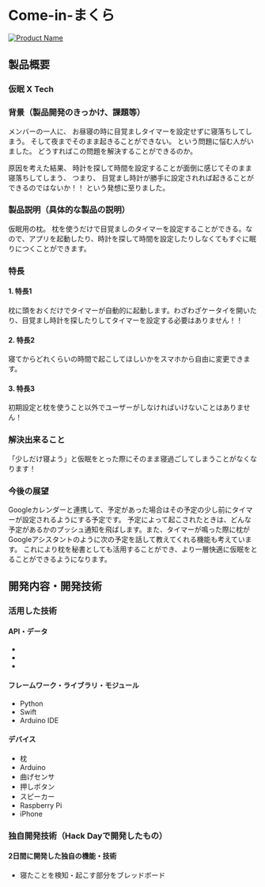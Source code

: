 ﻿# Come-in-まくら


[![Product Name](image.png)](https://www.youtube.com/watch?v=G5rULR53uMk)


## 製品概要

### 仮眠 X Tech


### 背景（製品開発のきっかけ、課題等）
メンバーの一人に、
お昼寝の時に目覚ましタイマーを設定せずに寝落ちしてしまう。
そして夜までそのまま起きることができない。
という問題に悩む人がいました。
どうすればこの問題を解決することができるのか。

原因を考えた結果、
時計を探して時間を設定することが面倒に感じてそのまま寝落ちしてしまう、
つまり、
目覚まし時計が勝手に設定されれば起きることができるのではないか！！
という発想に至りました。



### 製品説明（具体的な製品の説明）
仮眠用の枕。
枕を使うだけで目覚ましのタイマーを設定することができる。なので、アプリを起動したり、時計を探して時間を設定したりしなくてもすぐに眠りにつくことができます。



### 特長


#### 1. 特長1
枕に頭をおくだけでタイマーが自動的に起動します。わざわざケータイを開いたり、目覚まし時計を探したりしてタイマーを設定する必要はありません！！


#### 2. 特長2
寝てからどれくらいの時間で起こしてほしいかをスマホから自由に変更できます。
<!--また、Googleカレンダーと連携し、もし睡眠後に予定がある場合に予定よりもユーザーが設定した時間分前にタイマーの設定時刻を変更します。-->


#### 3. 特長3
初期設定と枕を使うこと以外でユーザーがしなければいけないことはありません！



### 解決出来ること
「少しだけ寝よう」と仮眠をとった際にそのまま寝過ごしてしまうことがなくなります！


### 今後の展望
<!--今回は実現できなかったが、今後改善すること、どのように展開していくことが可能かについて記載をしてください。-->
Googleカレンダーと連携して、予定があった場合はその予定の少し前にタイマーが設定されるようにする予定です。
予定によって起こされたときは、どんな予定があるかのプッシュ通知を飛ばします。また、タイマーが鳴った際に枕がGoogleアシスタントのように次の予定を話して教えてくれる機能も考えています。
これにより枕を秘書としても活用することができ、より一層快適に仮眠をとることができるようになります。




## 開発内容・開発技術
### 活用した技術
#### API・データ
<!--今回スポンサーから提供されたAPI、製品などの外部技術があれば記述をして下さい。-->

* 
* 
* 


#### フレームワーク・ライブラリ・モジュール
* Python
* Swift
* Arduino IDE


#### デバイス
* 枕
* Arduino
* 曲げセンサ
* 押しボタン
* スピーカー
* Raspberry Pi
* iPhone


### 独自開発技術（Hack Dayで開発したもの）
#### 2日間に開発した独自の機能・技術
<!-- * 独自で開発したものの内容をこちらに記載してください
* 特に力を入れた部分をファイルリンク、またはcommit_idを記載してください（任意） -->
* 寝たことを検知・起こす部分をブレッドボード
